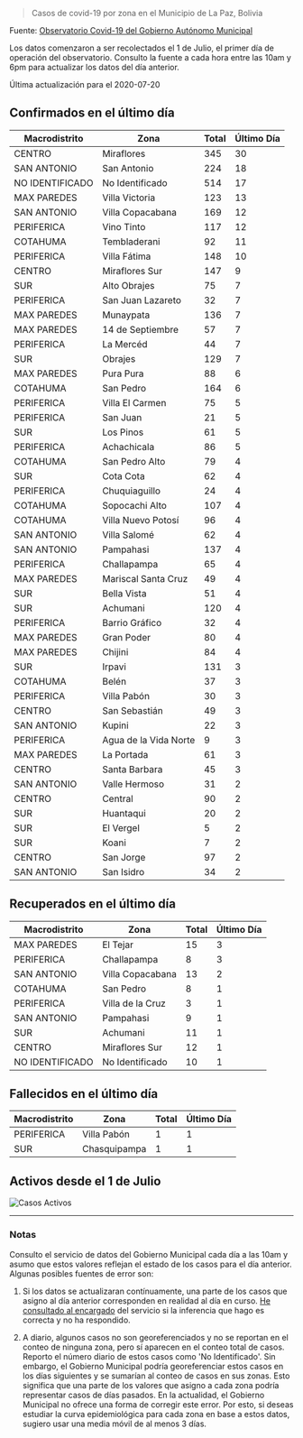 > Casos de covid-19 por zona en el Municipio de La Paz, Bolivia

Fuente: [Observatorio Covid-19 del Gobierno Autónomo Municipal](http://observatoriocovid19.lapaz.bo/observatorio/index.php/datos-abiertos-covid)

Los datos comenzaron a ser recolectados el 1 de Julio, el primer día de operación del observatorio. Consulto la fuente a cada hora entre las 10am y 6pm para actualizar los datos del día anterior.

Última actualización para el 2020-07-20

## Confirmados en el último día

| Macrodistrito   | Zona                  |   Total |   Último Día |
|-----------------|-----------------------|---------|--------------|
| CENTRO          | Miraflores            |     345 |           30 |
| SAN ANTONIO     | San Antonio           |     224 |           18 |
| NO IDENTIFICADO | No Identificado       |     514 |           17 |
| MAX PAREDES     | Villa Victoria        |     123 |           13 |
| SAN ANTONIO     | Villa Copacabana      |     169 |           12 |
| PERIFERICA      | Vino Tinto            |     117 |           12 |
| COTAHUMA        | Tembladerani          |      92 |           11 |
| PERIFERICA      | Villa Fátima          |     148 |           10 |
| CENTRO          | Miraflores Sur        |     147 |            9 |
| SUR             | Alto Obrajes          |      75 |            7 |
| PERIFERICA      | San Juan Lazareto     |      32 |            7 |
| MAX PAREDES     | Munaypata             |     136 |            7 |
| MAX PAREDES     | 14 de Septiembre      |      57 |            7 |
| PERIFERICA      | La Mercéd             |      44 |            7 |
| SUR             | Obrajes               |     129 |            7 |
| MAX PAREDES     | Pura Pura             |      88 |            6 |
| COTAHUMA        | San Pedro             |     164 |            6 |
| PERIFERICA      | Villa El Carmen       |      75 |            5 |
| PERIFERICA      | San Juan              |      21 |            5 |
| SUR             | Los Pinos             |      61 |            5 |
| PERIFERICA      | Achachicala           |      86 |            5 |
| COTAHUMA        | San Pedro Alto        |      79 |            4 |
| SUR             | Cota Cota             |      62 |            4 |
| PERIFERICA      | Chuquiaguillo         |      24 |            4 |
| COTAHUMA        | Sopocachi Alto        |     107 |            4 |
| COTAHUMA        | Villa Nuevo Potosí    |      96 |            4 |
| SAN ANTONIO     | Villa Salomé          |      62 |            4 |
| SAN ANTONIO     | Pampahasi             |     137 |            4 |
| PERIFERICA      | Challapampa           |      65 |            4 |
| MAX PAREDES     | Mariscal Santa Cruz   |      49 |            4 |
| SUR             | Bella Vista           |      51 |            4 |
| SUR             | Achumani              |     120 |            4 |
| PERIFERICA      | Barrio Gráfico        |      32 |            4 |
| MAX PAREDES     | Gran Poder            |      80 |            4 |
| MAX PAREDES     | Chijini               |      84 |            4 |
| SUR             | Irpavi                |     131 |            3 |
| COTAHUMA        | Belén                 |      37 |            3 |
| PERIFERICA      | Villa Pabón           |      30 |            3 |
| CENTRO          | San Sebastián         |      49 |            3 |
| SAN ANTONIO     | Kupini                |      22 |            3 |
| PERIFERICA      | Agua de la Vida Norte |       9 |            3 |
| MAX PAREDES     | La Portada            |      61 |            3 |
| CENTRO          | Santa Barbara         |      45 |            3 |
| SAN ANTONIO     | Valle Hermoso         |      31 |            2 |
| CENTRO          | Central               |      90 |            2 |
| SUR             | Huantaqui             |      20 |            2 |
| SUR             | El Vergel             |       5 |            2 |
| SUR             | Koani                 |       7 |            2 |
| CENTRO          | San Jorge             |      97 |            2 |
| SAN ANTONIO     | San Isidro            |      34 |            2 |

## Recuperados en el último día

| Macrodistrito   | Zona             |   Total |   Último Día |
|-----------------|------------------|---------|--------------|
| MAX PAREDES     | El Tejar         |      15 |            3 |
| PERIFERICA      | Challapampa      |       8 |            3 |
| SAN ANTONIO     | Villa Copacabana |      13 |            2 |
| COTAHUMA        | San Pedro        |       8 |            1 |
| PERIFERICA      | Villa de la Cruz |       3 |            1 |
| SAN ANTONIO     | Pampahasi        |       9 |            1 |
| SUR             | Achumani         |      11 |            1 |
| CENTRO          | Miraflores Sur   |      12 |            1 |
| NO IDENTIFICADO | No Identificado  |      10 |            1 |

## Fallecidos en el último día

| Macrodistrito   | Zona         |   Total |   Último Día |
|-----------------|--------------|---------|--------------|
| PERIFERICA      | Villa Pabón  |       1 |            1 |
| SUR             | Chasquipampa |       1 |            1 |

## Activos desde el 1 de Julio

![Casos Activos](activos.png)

---

### Notas

Consulto el servicio de datos del Gobierno Municipal cada día a las 10am y asumo que estos valores reflejan el estado de los casos para el día anterior. Algunas posibles fuentes de error son:

1. Si los datos se actualizaran contínuamente, una parte de los casos que asigno al día anterior corresponden en realidad al día en curso. [He consultado al encargado](https://twitter.com/mauforonda/status/1278727234765959168) del servicio si la inferencia que hago es correcta y no ha respondido.

2. A diario, algunos casos no son georeferenciados y no se reportan en el conteo de ninguna zona, pero sí aparecen en el conteo total de casos. Reporto el número diario de estos casos como 'No Identificado'.  Sin embargo, el Gobierno Municipal podría georeferenciar estos casos en los días siguientes y se sumarían al conteo de casos en sus zonas. Esto significa que una parte de los valores que asigno a cada zona podría representar casos de días pasados. En la actualidad, el Gobierno Municipal no ofrece una forma de corregir este error. Por esto, si deseas estudiar la curva epidemiológica para cada zona en base a estos datos, sugiero usar una media móvil de al menos 3 días.
